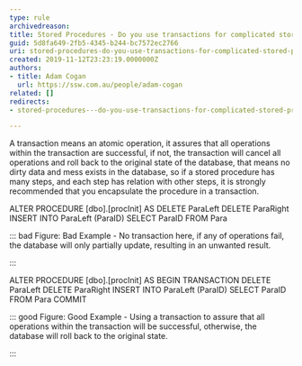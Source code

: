 ```yaml
---
type: rule
archivedreason: 
title: Stored Procedures - Do you use transactions for complicated stored procedures?
guid: 5d8fa649-2fb5-4345-b244-bc7572ec2766
uri: stored-procedures-do-you-use-transactions-for-complicated-stored-procedures
created: 2019-11-12T23:23:19.0000000Z
authors:
- title: Adam Cogan
  url: https://ssw.com.au/people/adam-cogan
related: []
redirects:
- stored-procedures---do-you-use-transactions-for-complicated-stored-procedures

---
```


A transaction means an atomic operation, it assures that all operations within the transaction are successful, if not, the transaction will cancel all operations and roll back to the original state of the database, that means no dirty data and mess exists in the database, so if a stored procedure has many steps, and each step has relation with other steps, it is strongly recommended that you encapsulate the procedure in a transaction.

<!--endintro-->

ALTER PROCEDURE [dbo].[procInit]
AS
 DELETE ParaLeft
 DELETE ParaRight
 INSERT INTO ParaLeft (ParaID)
 SELECT ParaID FROM Para


::: bad
Figure: Bad Example - No transaction here, if any of operations fail, the database will only partially update, resulting in an unwanted result.

:::


ALTER PROCEDURE [dbo].[procInit]
AS
 BEGIN TRANSACTION
 DELETE ParaLeft
 DELETE ParaRight
 INSERT INTO ParaLeft (ParaID)
 SELECT ParaID FROM Para
 COMMIT


::: good
Figure: Good Example - Using a transaction to assure that all operations within the transaction will be successful, otherwise, the database will roll back to the original state.

:::
